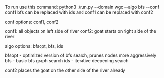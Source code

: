 To run use this command:
python3 ./run.py --domain wgc --algo bfs --conf conf1
bfs can be replaced with ids and conf1 can be replaced with conf2

conf options: conf1, conf2

conf1: all objects on left side of river
conf2: goat starts on right side of the river

algo options: bfsopt, bfs, ids

bfsopt - optimized version of bfs search, prunes nodes more aggressively
bfs - basic bfs graph search
ids - iterative deepening search

conf2 places the goat on the other side of the river already